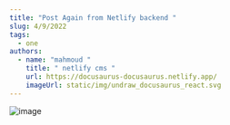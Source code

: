 ```yaml
---
title: "Post Again from Netlify backend "
slug: 4/9/2022
tags:
  - one
authors:
  - name: "mahmoud "
    title: " netlify cms "
    url: https://docusaurus-docusaurus.netlify.app/
    imageUrl: static/img/undraw_docusaurus_react.svg
---
```

![image ](/img/undraw_docusaurus_react.svg "post ")